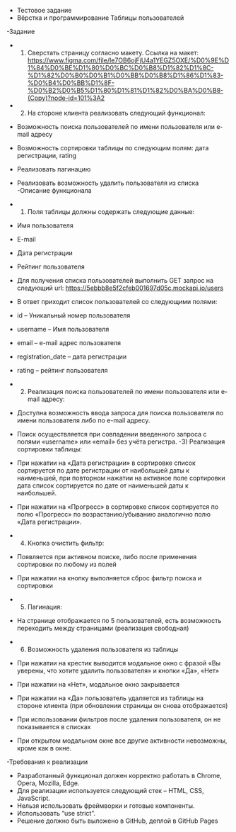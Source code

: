 - Тестовое задание
- Вёрстка и программирование Таблицы пользователей

-Задание

- 1.  Сверстать страницу согласно макету. Ссылка на макет: https://www.figma.com/file/Ie7OB6ojFjU4a1YEGZ5OXE/%D0%9E%D1%84%D0%BE%D1%80%D0%BC%D0%B8%D1%82%D1%8C-%D1%82%D0%B0%D0%B1%D0%BB%D0%B8%D1%86%D1%83-%D0%B4%D0%BB%D1%8F-%D0%B2%D0%B5%D1%80%D1%81%D1%82%D0%BA%D0%B8-(Copy)?node-id=101%3A2
- 2.  На стороне клиента реализовать следующий функционал:
- Возможность поиска пользователей по имени пользователя или e-mail адресу
- Возможность сортировки таблицы по следующим полям: дата регистрации, rating
- Реализовать пагинацию
- Реализовать возможность удалить пользователя из списка
  -Описание функционала
- 1.  Поля таблицы должны содержать следующие данные:
- Имя пользователя
- E-mail
- Дата регистрации
- Рейтинг пользователя

- Для получения списка пользователей выполнить GET запрос на следующий url: https://5ebbb8e5f2cfeb001697d05c.mockapi.io/users
- В ответ приходит список пользователей со следующими полями:
- id – Уникальный номер пользователя
- username – Имя пользователя
- email – e-mail адрес пользователя
- registration_date – дата регистрации
- rating – рейтинг пользователя
- 2.  Реализация поиска пользователей по имени пользователя или e-mail адресу:
- Доступна возможность ввода запроса для поиска пользователя по имени пользователя либо по e-mail адресу.
- Поиск осуществляется при совпадении введенного запроса с полями «username» или «email» без учёта регистра.
  -3) Реализация сортировки таблицы:
- При нажатии на «Дата регистрации» в сортировке список сортируется по дате регистрации от наибольшей даты к наименьшей, при повторном нажатии на активное поле сортировки дата список сортируется по дате от наименьшей даты к наибольшей.
- При нажатии на «Прогресс» в сортировке список сортируется по полю «Прогресс» по возрастанию/убыванию аналогично полю «Дата регистрации».
- 4.  Кнопка очистить фильтр:
- Появляется при активном поиске, либо после применения сортировки по любому из полей
- При нажатии на кнопку выполняется сброс фильтр поиска и сортировки
- 5.  Пагинация:
- На странице отображается по 5 пользователей, есть возможность переходить между страницами (реализация свободная)
- 6. Возможность удаления пользователя из таблицы
- При нажатии на крестик выводится модальное окно с фразой «Вы уверены, что хотите удалить пользователя» и кнопки «Да», «Нет»
- При нажатии на «Нет», модальное окно закрывается
- При нажатии на «Да» пользователь удаляется из таблицы на стороне клиента (при обновлении страницы он снова отображается)
- При использовании фильтров после удаления пользователя, он не показывается в списках
- При открытом модальном окне все другие активности невозможны, кроме как в окне.

-Требования к реализации

- Разработанный функционал должен корректно работать в Chrome, Opera, Mozilla, Edge.
- Для реализации используется следующий стек – HTML, CSS, JavaScript.
- Нельзя использовать фреймворки и готовые компоненты.
- Использовать “use strict”.
- Решение должно быть выложено в GitHub, деплой в GitHub Pages
